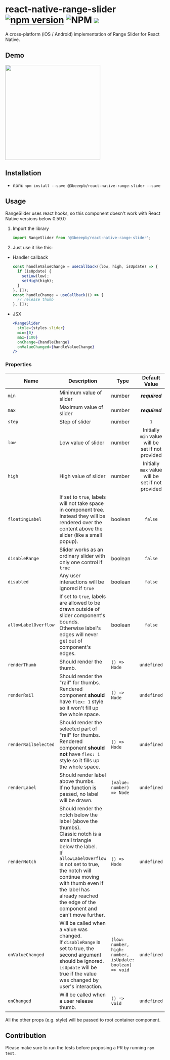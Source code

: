 # react-native-range-slider [![npm version](https://badge.fury.io/js/%403beeepb%2Freact-native-range-slider.svg)](https://badge.fury.io/js/%403beeepb%2Freact-native-range-slider) ![NPM](https://img.shields.io/npm/l/@3beeepb/react-native-range-slider) ![](https://img.shields.io/badge/platforms-android%20%7C%20ios-lightgrey)

A cross-platform (iOS / Android) implementation of Range Slider for React Native.

## Demo

<img src="https://github.com/3beeepb/react-native-range-slider/assets/3652498/58148ff5-25aa-4263-8c91-8c4d0adc072a" width="300">

## Installation

* npm: `npm install --save @3beeepb/react-native-range-slider --save`

## Usage

RangeSlider uses react hooks, so this component doesn't work with React Native versions below 0.59.0

1. Import the library

    ```js
    import RangeSlider from '@3beeepb/react-native-range-slider';
    ```

2. Just use it like this:

- Handler callback

    ```js
    const handleValueChange = useCallback((low, high, isUpdate) => {
      if (isUpdate) {
        setLow(low);
        setHigh(high);
      }
    }, []);
    const handleChange = useCallback(() => {
      // release thumb
    }, []);
    ```

- JSX

    ```jsx
    <RangeSlider
      style={styles.slider}
      min={0}
      max={100}
      onChange={handleChange}
      onValueChanged={handleValueChange}
    />
    ```

### Properties

| Name |      Description      | Type | Default Value |
| --- | --- | --- | :-------------: |
| `min` |  Minimum value of slider | number | _**required**_ |
| `max` |  Maximum value of slider | number | _**required**_ |
| `step` |  Step of slider | number | `1` |
| `low` |  Low value of slider | number | Initially `min` value will be set if not provided |
| `high` |  High value of slider | number | Initially `max` value will be set if not provided |
| `floatingLabel` |  If set to `true`, labels will not take space in component tree. Instead they will be rendered over the content above the slider (like a small popup). | boolean | `false` |
| `disableRange` | Slider works as an ordinary slider with only one control if `true` | boolean | `false` |
| `disabled` | Any user interactions will be ignored if `true` | boolean | `false` |
| `allowLabelOverflow` | If set to `true`, labels are allowed to be drawn outside of slider component's bounds.<br/>Otherwise label's edges will never get out of component's edges. | boolean | `false` |
| `renderThumb` | Should render the thumb. | `() => Node` | `undefined` |
| `renderRail` | Should render the "rail" for thumbs.<br/>Rendered component **should** have `flex: 1` style so it won't fill up the whole space. | `() => Node` | `undefined` |
| `renderRailSelected` | Should render the selected part of "rail" for thumbs.<br/>Rendered component **should not** have `flex: 1` style so it fills up the whole space. | `() => Node` | `undefined` |
| `renderLabel` | Should render label above thumbs.<br/>If no function is passed, no label will be drawn. | `(value: number) => Node` | `undefined` |
| `renderNotch` | Should render the notch below the label (above the thumbs).<br/>Classic notch is a small triangle below the label.<br/>If `allowLabelOverflow` is not set to true, the notch will continue moving with thumb even if the label has already reached the edge of the component and can't move further.| `() => Node` | `undefined` |
| `onValueChanged` | Will be called when a value was changed.<br/>If `disableRange` is set to true, the second argument should be ignored.<br/>`isUpdate` will be true if the value was changed by user's interaction. | `(low: number, high: number, isUpdate: boolean) => void` | `undefined` |
| `onChanged` | Will be called when a user release thumb. | `() => void` | `undefined` |

All the other props (e.g. style) will be passed to root container component.

## Contribution

Please make sure to run the tests before proposing a PR by running `npm test`.
